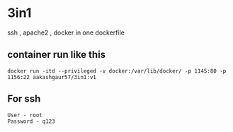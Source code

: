 # 3in1
ssh , apache2 , docker in one dockerfile
## container run like this
```
docker run -itd --privileged -v docker:/var/lib/docker/ -p 1145:80 -p 1156:22 aakashgaur57/3in1:v1 

```
## For ssh
```
User - root
Password - q123
```
